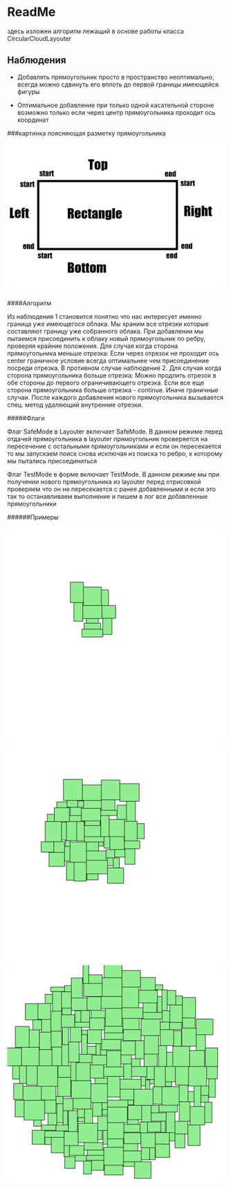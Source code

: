 # ReadMe
здесь изложен алгоритм лежащий в основе работы класса CircularCloudLayouter

## Наблюдения

* Добавлять прямоугольник просто в пространство неоптимально, всегда можно сдвинуть его вплоть до первой границы имеющейся фигуры

* Оптимальное добавление при только одной касательной стороне возможно только если через центр прямоугольника проходит ось координат


###картинка поясняющая разметку прямоугольника

![Rectangle](ReadMe.png)


####Алгоритм

Из наблюдения 1 становится понятно что нас интересует именно граница уже имеющегося облака.
Мы храним все отрезки которые составляют границу уже собранного облака. 
При добавлении мы пытаемся присоединить к облаку новый прямоугольник по ребру, проверяя крайние положения.
Для случая когда сторона прямоугольника меньше отрезка:
Если через отрезок не проходит ось center граничное условие всегда оптимальнее чем присоединение посреди отрезка.
В противном случае наблюдение 2.
Для случая когда сторона прямоугольника больше отрезка:
Можно продлить отрезок в обе стороны до первого ограничивающего отрезка.
Если все еще сторона прямоугольника больше отрезка - continue.
Иначе граничные случаи.
После каждого добавления нового прямоугольника вызывается спец. метод удаляющий внутренние отрезки.


#####Флаги

Флаг SafeMode в Layouter включает SafeMode. В данном режиме перед отдачей прямоугольника в layouter прямоугольник проверяется на пересечение
с остальными прямоугольниками и если он пересекается то мы запускаем поиск снова исключая из поиска то ребро, к которому мы пытались присоединиться

Флаг TestMode в форме включает TestMode. В данном режиме мы при получении нового прямоугольника из layouter перед отрисовкой проверяем что он не 
пересекается с ранее добавленными и если это так то останавливаем выполнение и пишем в лог все добавленные прямоугольники

######Примеры

![Rectangle](picture1.png)
![Rectangle](picture2.png)
![Rectangle](Picture3.png)
